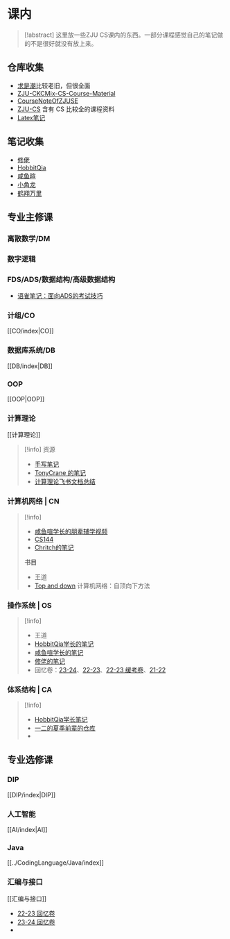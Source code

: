 # 课内

>[!abstract] 这里放一些ZJU CS课内的东西。一部分课程感觉自己的笔记做的不是很好就没有放上来。
>

## 仓库收集
- [求是潮](https://github.com/QSCTech/zju-icicles)比较老旧，但很全面
- [ZJU-CKCMix-CS-Course-Material](https://github.com/zyxNova/ZJU-CKCMix-CS-Course-Material/tree/master)
- [CourseNoteOfZJUSE](https://github.com/Zhang-Each/CourseNoteOfZJUSE)
- [ZJU-CS](https://github.com/2811668688/ZJU-CS) 含有 CS 比较全的课程资料
- [Latex笔记](https://github.com/Tian42chen/Transcription-Malfunctioned)
## 笔记收集
- [修佬](https://note.isshikih.top/)
- [HobbitQia](https://note.hobbitqia.cc/)
- [咸鱼暄](https://xuan-insr.github.io/)
- [小角龙](https://zhang-each.github.io/My-CS-Notebook/)
- [鹤翔万里](https://note.tonycrane.cc/)
## 专业主修课
### 离散数学/DM
### 数字逻辑
### FDS/ADS/数据结构/高级数据结构
- [语雀笔记：面向ADS的考试技巧](https://www.yuque.com/xianyuxuan/coding/ads_exam_1#h2u2K)
### 计组/CO
[[CO/index|CO]]
### 数据库系统/DB
[[DB/index|DB]]
### OOP
[[OOP|OOP]]
### 计算理论
[[计算理论]]
> [!info] 资源
> - [手写笔记](https://github.com/zyxNova/ZJU-CKCMix-CS-Course-Material/tree/master/ToC%E8%AE%A1%E7%AE%97%E7%90%86%E8%AE%BA/Notes)
> - [TonyCrane 的笔记](https://note.tonycrane.cc/cs/tcs/toc/)
> - [计算理论飞书文档总结](https://q0ou1mt3el.feishu.cn/docs/doccnXeTszV6jVp4FjuD5dVY5Sc)

### 计算机网络 | CN

> [!info]
> - [咸鱼喧学长的朋辈辅学视频](https://www.bilibili.com/video/BV1Xr4y1r7gM/)
> - [CS144](https://cs144.github.io/)
> - [Chritch的笔记](https://obsidian.zerokei.top/Hub/Computer%20Networking/)
> 
> **书目**
> - 王道
> - [Top and down](https://github.com/ece-cohort/Computer-Networking-A-Top-Down-Approach-7th-Edition) 计算机网络：自顶向下方法

### 操作系统 | OS
> [!info]
> - 王道
> - [HobbitQia学长的笔记](https://note.hobbitqia.cc/OS/)
>- [咸鱼喧学长的笔记](https://xuan-insr.github.io/%E6%A0%B8%E5%BF%83%E7%9F%A5%E8%AF%86/os/I_overview/1_intro/)
>- [修佬的笔记](https://note.isshikih.top/cour_note/D3QD_OperatingSystem/)
>- 回忆卷：[23-24](https://www.cc98.org/topic/5797608)、[22-23](https://www.cc98.org/topic/5507220)、[22-23 缓考卷](https://www.cc98.org/topic/5532578)、[21-22](https://www.cc98.org/topic/5236920) 

### 体系结构 | CA
>[!info] 
>- [HobbitQia学长笔记](https://note.hobbitqia.cc/CA/)
>- [一二的夏季前辈的仓库](https://github.com/2811668688/ZJU-CS/tree/main/%E8%AE%A1%E7%AE%97%E6%9C%BA%E4%BD%93%E7%B3%BB%E7%BB%93%E6%9E%84)
>- 
## 专业选修课
### DIP
[[DIP/index|DIP]]
### 人工智能
[[AI/index|AI]]
### Java
[[../CodingLanguage/Java/index]]
### 汇编与接口
[[汇编与接口]]
- [22-23 回忆卷](https://www.cc98.org/topic/5510882)
- [23-24 回忆卷](https://www.cc98.org/topic/5804583)
- 